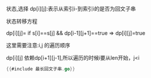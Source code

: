 状态,选择
dp[i][j]:表示从索引i-到索引i的是否为回文子串

状态转移方程

dp[i][j]= if s[i]==s[j] && dp[i-1][j+1]==true => dp[i][j]=true


这里需要注意:i,j 的遍历顺序

dp[i][j] 依赖dp[i+1][j-1],所以遍历的时候i要从len开始，j<i


```go
{{#include 最长回文子串.go}}
```